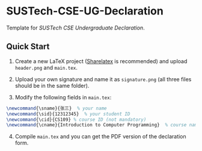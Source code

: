 # SUSTech-CSE-UG-Declaration

Template for _SUSTech CSE Undergraduate Declaration_.

## Quick Start

1. Create a new LaTeX project ([Sharelatex](https://sharelatex.cra.ac.cn/) is recommended) and upload `header.png` and `main.tex`.

2. Upload your own signature and name it as `signature.png` (all three files should be in the same folder).

3. Modify the following fields in `main.tex`:

```tex
\newcommand{\sname}{张三}  % your name
\newcommand{\sid}{12312345}  % your student ID
\newcommand{\cid}{CS109} % course ID (not mandatory)
\newcommand{\cname}{Introduction to Computer Programming}  % course name
```

4. Compile `main.tex` and you can get the PDF version of the declaration form.
